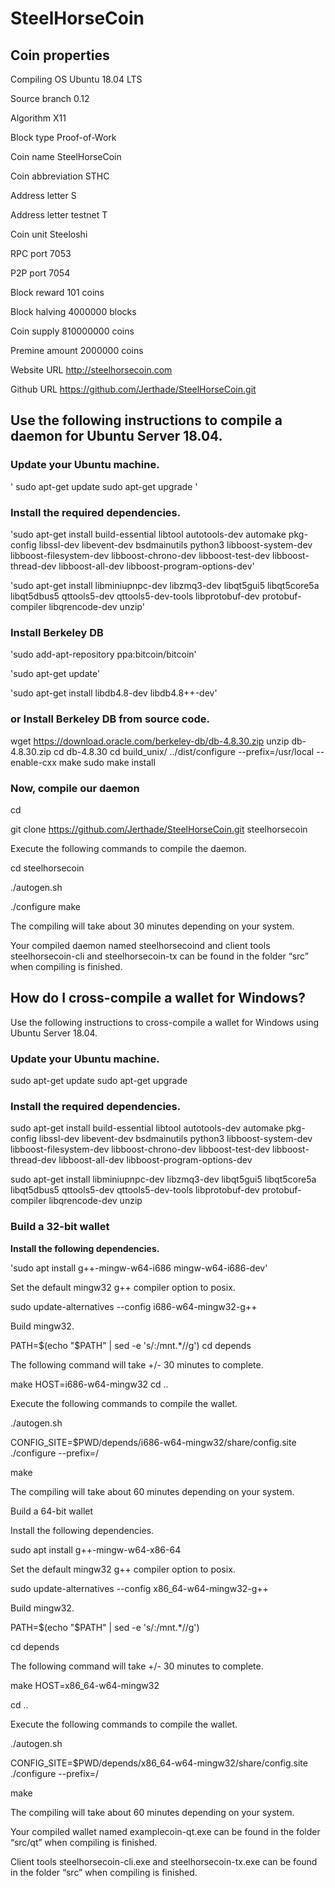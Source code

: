 # SteelHorseCoin

## Coin properties

Compiling OS	Ubuntu 18.04 LTS

Source branch	0.12

Algorithm	X11

Block type	Proof-of-Work

Coin name	SteelHorseCoin

Coin abbreviation	STHC

Address letter	S

Address letter testnet	T

Coin unit	Steeloshi

RPC port	7053

P2P port	7054

Block reward	101 coins

Block halving	4000000 blocks

Coin supply	810000000 coins

Premine amount	2000000 coins

Website URL	http://steelhorsecoin.com

Github URL	https://github.com/Jerthade/SteelHorseCoin.git


## Use the following instructions to compile a daemon for Ubuntu Server 18.04.

### Update your Ubuntu machine.

' sudo apt-get update sudo apt-get upgrade '

### Install the required dependencies.

'sudo apt-get install build-essential libtool autotools-dev automake pkg-config libssl-dev libevent-dev bsdmainutils python3 libboost-system-dev libboost-filesystem-dev libboost-chrono-dev libboost-test-dev libboost-thread-dev libboost-all-dev libboost-program-options-dev' 

'sudo apt-get install libminiupnpc-dev libzmq3-dev libqt5gui5 libqt5core5a libqt5dbus5 qttools5-dev qttools5-dev-tools libprotobuf-dev protobuf-compiler libqrencode-dev unzip'

### Install Berkeley DB

'sudo add-apt-repository ppa:bitcoin/bitcoin' 

'sudo apt-get update' 

'sudo apt-get install libdb4.8-dev libdb4.8++-dev'

### or Install Berkeley DB from source code.

wget https://download.oracle.com/berkeley-db/db-4.8.30.zip unzip db-4.8.30.zip cd db-4.8.30 cd build_unix/ ../dist/configure --prefix=/usr/local --enable-cxx make sudo make install


### Now, compile our daemon

cd

git clone https://github.com/Jerthade/SteelHorseCoin.git steelhorsecoin 

Execute the following commands to compile the daemon.

cd steelhorsecoin

./autogen.sh 

./configure make

The compiling will take about 30 minutes depending on your system.

Your compiled daemon named steelhorsecoind and client tools steelhorsecoin-cli and steelhorsecoin-tx can be found in the folder “src” when compiling is finished.


## How do I cross-compile a wallet for Windows?

Use the following instructions to cross-compile a wallet for Windows using Ubuntu Server 18.04.

### Update your Ubuntu machine.

sudo apt-get update
sudo apt-get upgrade

### Install the required dependencies.

sudo apt-get install build-essential libtool autotools-dev automake pkg-config libssl-dev libevent-dev bsdmainutils python3 libboost-system-dev libboost-filesystem-dev libboost-chrono-dev libboost-test-dev libboost-thread-dev libboost-all-dev libboost-program-options-dev

sudo apt-get install libminiupnpc-dev libzmq3-dev libqt5gui5 libqt5core5a libqt5dbus5 qttools5-dev qttools5-dev-tools libprotobuf-dev protobuf-compiler libqrencode-dev unzip
 

### Build a 32-bit wallet

**Install the following dependencies.**

'sudo apt install g++-mingw-w64-i686 mingw-w64-i686-dev'

Set the default mingw32 g++ compiler option to posix.

sudo update-alternatives --config i686-w64-mingw32-g++

Build mingw32.

PATH=$(echo "$PATH" | sed -e 's/:\/mnt.*//g')
cd depends

The following command will take +/- 30 minutes to complete.

make HOST=i686-w64-mingw32
cd ..

Execute the following commands to compile the wallet.

./autogen.sh

CONFIG_SITE=$PWD/depends/i686-w64-mingw32/share/config.site ./configure --prefix=/

make

The compiling will take about 60 minutes depending on your system.

Build a 64-bit wallet

Install the following dependencies.

sudo apt install g++-mingw-w64-x86-64

Set the default mingw32 g++ compiler option to posix.

sudo update-alternatives --config x86_64-w64-mingw32-g++

Build mingw32.

PATH=$(echo "$PATH" | sed -e 's/:\/mnt.*//g')

cd depends

The following command will take +/- 30 minutes to complete.

make HOST=x86_64-w64-mingw32

cd ..

Execute the following commands to compile the wallet.

./autogen.sh

CONFIG_SITE=$PWD/depends/x86_64-w64-mingw32/share/config.site ./configure --prefix=/

make

The compiling will take about 60 minutes depending on your system.

Your compiled wallet named examplecoin-qt.exe can be found in the folder “src/qt” when compiling is finished.

Client tools steelhorsecoin-cli.exe and steelhorsecoin-tx.exe can be found in the folder “src” when compiling is finished.

